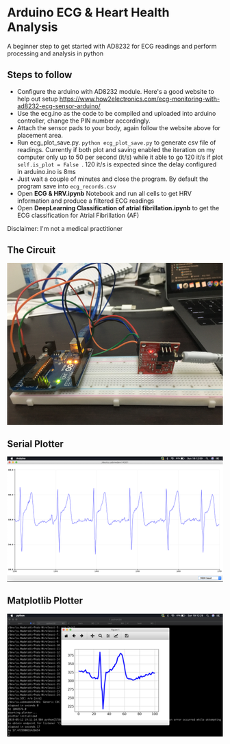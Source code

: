 # Arduino ECG & Heart Health Analysis

A beginner step to get started with AD8232 for ECG readings and perform processing and analysis in python

## Steps to follow
* Configure the arduino with AD8232 module. Here's a good website to help out setup https://www.how2electronics.com/ecg-monitoring-with-ad8232-ecg-sensor-arduino/
* Use the ecg.ino as the code to be compiled and uploaded into arduino controller, change the PIN number accordingly.
* Attach the sensor pads to your body, again follow the website above for placement area.
* Run ecg_plot_save.py. `python ecg_plot_save.py` to generate csv file of readings. Currently if both plot and saving enabled the iteration on my computer only up to 50 per second (it/s) while it able to go 120 it/s if plot `self.is_plot = False `. 120 it/s is expected since the delay configured in arduino.ino is 8ms
* Just wait a couple of minutes and close the program. By default the program save into `ecg_records.csv`
* Open **ECG & HRV.ipynb** Notebook and run all cells to get HRV information and produce a filtered ECG readings
* Open **DeepLearning Classification of atrial fibrillation.ipynb** to get the ECG classification for Atrial Fibrillation (AF)

Disclaimer: I'm not a medical practitioner

## The Circuit
![Alt text](arduino-circuit.JPG?raw=true "arduino circuit")


## Serial Plotter
![Alt text](ecg-serial-plotter.png?raw=true "serial plotter")

## Matplotlib Plotter
![Alt text](ecg-matplotlib.png?raw=true "Matplotlib circuit")
